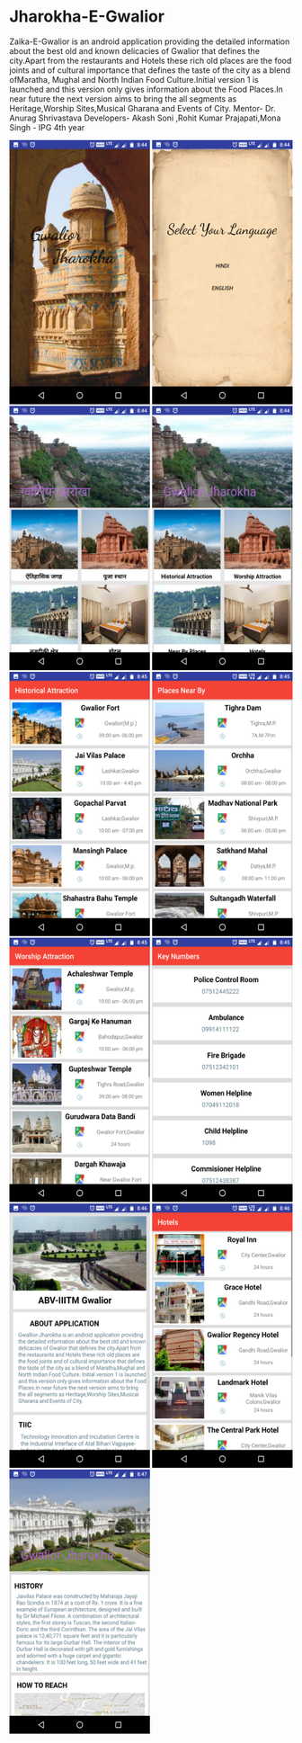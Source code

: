 # Jharokha-E-Gwalior
Zaika-E-Gwalior is an android application providing the detailed information about the best old and known delicacies of Gwalior that defines the city.Apart from the restaurants and Hotels 
these rich old places are the food joints and of cultural importance that defines the taste of the city as a blend ofMaratha, Mughal and North Indian Food Culture.Initial version 1 is launched and this version only gives 
information about the Food Places.In near future the next version aims to bring the all segments as Heritage,Worship Sites,Musical Gharana and Events of City.
Mentor- Dr. Anurag Shrivastava
Developers- Akash Soni ,Rohit Kumar Prajapati,Mona Singh - IPG 4th year

<img src="images/1.png" width ="250" height ="470"> <img src="images/2.png" width ="250" height ="470">
<img src="images/3.png" width ="250" height ="470"> <img src="images/4.png" width ="250" height ="470">
<img src="images/5.png" width ="250" height ="470"> <img src="images/6.png" width ="250" height ="470">
<img src="images/7.png" width ="250" height ="470"> <img src="images/8.png" width ="250" height ="470">
<img src="images/9.png" width ="250" height ="470"> <img src="images/10.png" width ="250" height ="470">
<img src="images/11.png" width ="250" height ="470">
